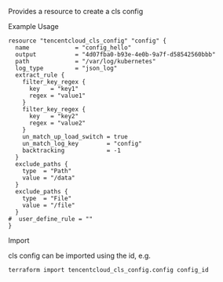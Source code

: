 Provides a resource to create a cls config

Example Usage

```hcl
resource "tencentcloud_cls_config" "config" {
  name             = "config_hello"
  output           = "4d07fba0-b93e-4e0b-9a7f-d58542560bbb"
  path             = "/var/log/kubernetes"
  log_type         = "json_log"
  extract_rule {
    filter_key_regex {
      key   = "key1"
      regex = "value1"
    }
    filter_key_regex {
      key   = "key2"
      regex = "value2"
    }
    un_match_up_load_switch = true
    un_match_log_key        = "config"
    backtracking            = -1
  }
  exclude_paths {
    type  = "Path"
    value = "/data"
  }
  exclude_paths {
    type  = "File"
    value = "/file"
  }
#  user_define_rule = ""
}
```

Import

cls config can be imported using the id, e.g.

```
terraform import tencentcloud_cls_config.config config_id
```